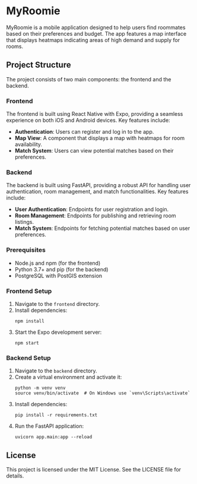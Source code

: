 # MyRoomie

MyRoomie is a mobile application designed to help users find roommates based on their preferences and budget. The app features a map interface that displays heatmaps indicating areas of high demand and supply for rooms.

## Project Structure

The project consists of two main components: the frontend and the backend.

### Frontend

The frontend is built using React Native with Expo, providing a seamless experience on both iOS and Android devices. Key features include:

- **Authentication**: Users can register and log in to the app.
- **Map View**: A component that displays a map with heatmaps for room availability.
- **Match System**: Users can view potential matches based on their preferences.

### Backend

The backend is built using FastAPI, providing a robust API for handling user authentication, room management, and match functionalities. Key features include:

- **User Authentication**: Endpoints for user registration and login.
- **Room Management**: Endpoints for publishing and retrieving room listings.
- **Match System**: Endpoints for fetching potential matches based on user preferences.

### Prerequisites

- Node.js and npm (for the frontend)
- Python 3.7+ and pip (for the backend)
- PostgreSQL with PostGIS extension

### Frontend Setup

1. Navigate to the `frontend` directory.
2. Install dependencies:
   ```
   npm install
   ```
3. Start the Expo development server:
   ```
   npm start
   ```

### Backend Setup

1. Navigate to the `backend` directory.
2. Create a virtual environment and activate it:
   ```
   python -m venv venv
   source venv/bin/activate  # On Windows use `venv\Scripts\activate`
   ```
3. Install dependencies:
   ```
   pip install -r requirements.txt
   ```
4. Run the FastAPI application:
   ```
   uvicorn app.main:app --reload
   ```

## License

This project is licensed under the MIT License. See the LICENSE file for details.